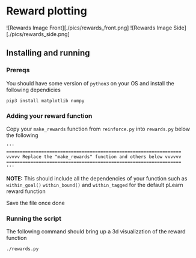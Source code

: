 # Reward plotting

![Rewards Image Front][./pics/rewards_front.png]
![Rewards Image Side][./pics/rewards_side.png]

## Installing and running 

### Prereqs

You should have some version of `python3` on your OS and install the following dependicies

```
pip3 install matplotlib numpy
```

### Adding your reward function

Copy your `make_rewards` function from `reinforce.py` into `rewards.py` below the following

```
'''
=================================================================
vvvvv Replace the "make_rewards" function and others below vvvvvv
=================================================================
'''
```

**NOTE:** This should include all the dependencies of your function such as `within_goal()` `within_bound()` and `within_tagged` for the default pLearn reward function

Save the file once done

### Running the script

The following command should bring up a 3d visualization of the reward function

```
./rewards.py
```